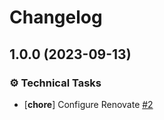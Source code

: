 # Changelog

## 1.0.0 (2023-09-13)

### ⚙️ Technical Tasks

- [**chore**] Configure Renovate [#2](https://github.com/xmldom/is-dom-node/pull/2)
